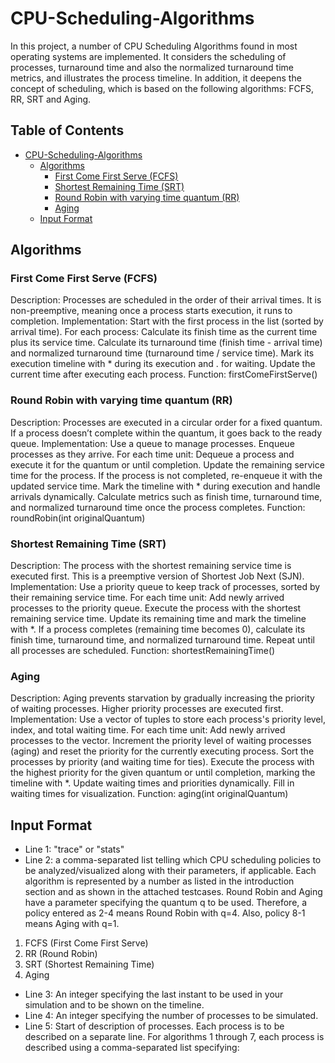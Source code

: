 # CPU-Scheduling-Algorithms
In this project, a number of CPU Scheduling Algorithms found in most operating systems are implemented. It considers the scheduling of processes, turnaround time and also the normalized turnaround time metrics, and illustrates the process timeline. In addition, it deepens the concept of scheduling, which is based on the following algorithms: FCFS, RR, SRT and Aging.

## Table of Contents
- [CPU-Scheduling-Algorithms](#cpu-scheduling-algorithms)
  - [Algorithms](#algorithms)
    - [First Come First Serve (FCFS)](#first-come-first-serve-fcfs)
    - [Shortest Remaining Time (SRT)](#shortest-remaining-time-srt)
    - [Round Robin with varying time quantum (RR)](#round-robin-with-varying-time-quantum-rr)
    - [Aging](#aging)
  - [Input Format](#input-format)

## Algorithms

### First Come First Serve (FCFS)
Description: Processes are scheduled in the order of their arrival times. It is non-preemptive, meaning once a process starts execution, it runs to completion.
Implementation:
Start with the first process in the list (sorted by arrival time).
For each process:
Calculate its finish time as the current time plus its service time.
Calculate its turnaround time (finish time - arrival time) and normalized turnaround time (turnaround time / service time).
Mark its execution timeline with * during its execution and . for waiting.
Update the current time after executing each process.
Function: firstComeFirstServe()

### Round Robin with varying time quantum (RR)
Description: Processes are executed in a circular order for a fixed quantum. If a process doesn’t complete within the quantum, it goes back to the ready queue.
Implementation:
Use a queue to manage processes. Enqueue processes as they arrive.
For each time unit:
Dequeue a process and execute it for the quantum or until completion.
Update the remaining service time for the process.
If the process is not completed, re-enqueue it with the updated service time.
Mark the timeline with * during execution and handle arrivals dynamically.
Calculate metrics such as finish time, turnaround time, and normalized turnaround time once the process completes.
Function: roundRobin(int originalQuantum)
  
### Shortest Remaining Time (SRT)
Description: The process with the shortest remaining service time is executed first. This is a preemptive version of Shortest Job Next (SJN).
Implementation:
Use a priority queue to keep track of processes, sorted by their remaining service time.
For each time unit:
Add newly arrived processes to the priority queue.
Execute the process with the shortest remaining service time.
Update its remaining time and mark the timeline with *.
If a process completes (remaining time becomes 0), calculate its finish time, turnaround time, and normalized turnaround time.
Repeat until all processes are scheduled.
Function: shortestRemainingTime()

### Aging

Description: Aging prevents starvation by gradually increasing the priority of waiting processes. Higher priority processes are executed first.
Implementation:
Use a vector of tuples to store each process's priority level, index, and total waiting time.
For each time unit:
Add newly arrived processes to the vector.
Increment the priority level of waiting processes (aging) and reset the priority for the currently executing process.
Sort the processes by priority (and waiting time for ties).
Execute the process with the highest priority for the given quantum or until completion, marking the timeline with *.
Update waiting times and priorities dynamically.
Fill in waiting times for visualization.
Function: aging(int originalQuantum)

## Input Format
- Line 1: "trace" or "stats"
- Line 2: a comma-separated list telling which CPU scheduling policies to be analyzed/visualized along with
their parameters, if applicable. Each algorithm is represented by a number as listed in the
introduction section and as shown in the attached testcases.
Round Robin and Aging have a parameter specifying the quantum q to be used. Therefore, a policy
entered as 2-4 means Round Robin with q=4. Also, policy 8-1 means Aging with q=1.
 1. FCFS (First Come First Serve)
 2. RR (Round Robin)
 3. SRT (Shortest Remaining Time)
 4. Aging
- Line 3: An integer specifying the last instant to be used in your simulation and to be shown on the timeline.
- Line 4: An integer specifying the number of processes to be simulated.
- Line 5: Start of description of processes. Each process is to be described on a separate line. For algorithms 1 through 7, each process is described using a comma-separated list specifying:
